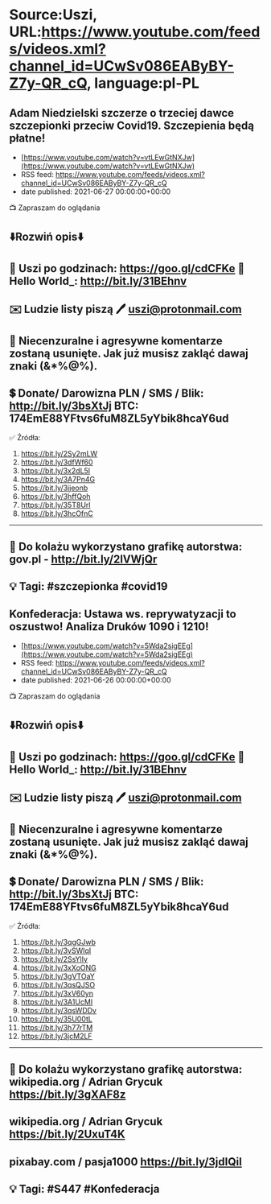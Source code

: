 # Source:Uszi, URL:https://www.youtube.com/feeds/videos.xml?channel_id=UCwSv086EAByBY-Z7y-QR_cQ, language:pl-PL

## Adam Niedzielski szczerze o trzeciej dawce szczepionki przeciw Covid19. Szczepienia będą płatne!
 - [https://www.youtube.com/watch?v=vtLEwGtNXJw](https://www.youtube.com/watch?v=vtLEwGtNXJw)
 - RSS feed: https://www.youtube.com/feeds/videos.xml?channel_id=UCwSv086EAByBY-Z7y-QR_cQ
 - date published: 2021-06-27 00:00:00+00:00

📺 Zapraszam do oglądania

⬇️Rozwiń opis⬇️
------------------------------------------------------------
👀 Uszi po godzinach: https://goo.gl/cdCFKe
👀 Hello World_: http://bit.ly/31BEhnv
------------------------------------------------------------
✉️ Ludzie listy piszą 
🖊️ uszi@protonmail.com
------------------------------------------------------------
👺 Niecenzuralne i agresywne komentarze zostaną usunięte.  Jak już musisz zakląć dawaj znaki (&*%@%).
------------------------------------------------------------
💲 Donate/ Darowizna
PLN / SMS / Blik: http://bit.ly/3bsXtJj
BTC: 174EmE88YFtvs6fuM8ZL5yYbik8hcaY6ud
-------------------------------------------------------------
✅ Źródła:
1. https://bit.ly/2Sy2mLW
2. https://bit.ly/3dfWf60
3. https://bit.ly/3x2dL5I
4. https://bit.ly/3A7Pn4G
5. https://bit.ly/3jjeonb
6. https://bit.ly/3hffQoh
7. https://bit.ly/35T8Url
8. https://bit.ly/3hcOfnC
---------------------------------------------------------------
🎴 Do kolażu wykorzystano grafikę autorstwa: 
gov.pl - http://bit.ly/2lVWjQr
---------------------------------------------------------------
💡 Tagi: #szczepionka #covid19
--------------------------------------------------------------

## Konfederacja: Ustawa ws. reprywatyzacji to oszustwo! Analiza Druków 1090 i 1210!
 - [https://www.youtube.com/watch?v=5Wda2sigEEg](https://www.youtube.com/watch?v=5Wda2sigEEg)
 - RSS feed: https://www.youtube.com/feeds/videos.xml?channel_id=UCwSv086EAByBY-Z7y-QR_cQ
 - date published: 2021-06-26 00:00:00+00:00

📺 Zapraszam do oglądania

⬇️Rozwiń opis⬇️
------------------------------------------------------------
👀 Uszi po godzinach: https://goo.gl/cdCFKe
👀 Hello World_: http://bit.ly/31BEhnv
------------------------------------------------------------
✉️ Ludzie listy piszą 
🖊️ uszi@protonmail.com
------------------------------------------------------------
👺 Niecenzuralne i agresywne komentarze zostaną usunięte.  Jak już musisz zakląć dawaj znaki (&*%@%).
------------------------------------------------------------
💲 Donate/ Darowizna
PLN / SMS / Blik: http://bit.ly/3bsXtJj
BTC: 174EmE88YFtvs6fuM8ZL5yYbik8hcaY6ud
-------------------------------------------------------------
✅ Źródła:
1. https://bit.ly/3qgGJwb
2. https://bit.ly/3vSWlqI
3. https://bit.ly/2SsYlIy
4. https://bit.ly/3xXoONG
5. https://bit.ly/3gVTOaY
6. https://bit.ly/3qsQJSO
7. https://bit.ly/3xV60yn
8. https://bit.ly/3A1UcMI
9. https://bit.ly/3qsWDDv
10. https://bit.ly/35U00tL
11. https://bit.ly/3h77rTM
12. https://bit.ly/3jcM2LF
---------------------------------------------------------------
🎴 Do kolażu wykorzystano grafikę autorstwa: 
wikipedia.org / Adrian Grycuk
https://bit.ly/3gXAF8z
---
wikipedia.org / Adrian Grycuk
https://bit.ly/2UxuT4K
---
pixabay.com / pasja1000
https://bit.ly/3jdIQiI
---------------------------------------------------------------
💡 Tagi: #S447 #Konfederacja
--------------------------------------------------------------

